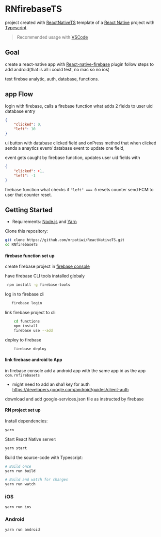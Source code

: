 # RNfirebaseTS


 project created with [ReactNativeTS](https://github.com/mrpatiwi/ReactNativeTS.git) template of a [React Native](https://facebook.github.io/react-native/) project with [Typescript](https://www.typescriptlang.org/).

> Recommended usage with [VSCode](https://code.visualstudio.com/)

## Goal

create a react-native app with [React-native-firebase](https://github.com/invertase/react-native-firebase) plugin
follow steps to add android(that is all i could test, no mac so no ios)

test firebse analytic, auth, database, functions.

## app Flow

login with firebase, calls a firebase function what adds 2 fields to user uid database entry
``` json
{
    "clicked": 0,
    "left": 10
}

``` 
ui button with database clicked field and onPress method that when clicked sends a anaytics event/ database event to update one field,
 
event gets caught by firebase function, updates user uid fields with

```json
{
    "clicked": +1,
    "left": -1
}
```

firebase function what checks if `"left" === 0` resets counter send FCM to user that counter reset. 

## Getting Started

* Requirements: [Node.js](https://nodejs.org) and [Yarn](https://yarnpkg.com/)

Clone this repository:

```sh
git clone https://github.com/mrpatiwi/ReactNativeTS.git
cd RNfirebaseTS
```

#### firebase function set up

create firebase project in [firebase console](console.firebase.google.com)

have firebase CLI tools installed globaly 
```sh
 npm install -g firebase-tools
```

log in to firebase cli 
```sh
   firebase login
```

link firebase project to cli
```sh 
    cd functions
    npm install
    firebase use --add
```


deploy to firebase
```sh
    firebase deploy 
```

#### link firebase android to App
in firebase console add a android app with the same app id as the app `com.rnfirebasets`

* might need to add an sha1 key for auth
https://developers.google.com/android/guides/client-auth

download and add google-services.json file as instructed by firebase

#### RN project set up

Install dependencies:

```sh
yarn
```

Start React Native server:

```sh
yarn start
```

Build the source-code with Typescript:

```sh
# Build once
yarn run build

# Build and watch for changes
yarn run watch
```

### iOS

```sh
yarn run ios
```

### Android

```sh
yarn run android
```
